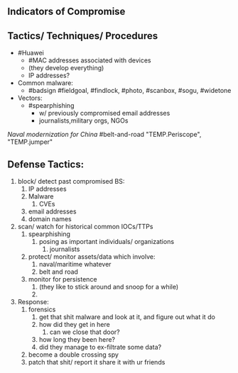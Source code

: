 
## Indicators of Compromise

## Tactics/ Techniques/ Procedures
- #Huawei
	- #MAC addresses associated with devices
	- (they develop everything)
	- IP addresses?
- Common malware:
	- #badsign #fieldgoal, #findlock, #photo, #scanbox, #sogu, #widetone
- Vectors:
	- #spearphishing
		- w/ previously compromised email addresses
		- journalists,military orgs, NGOs


*Naval modernization for China*
#belt-and-road
"TEMP.Periscope", "TEMP.jumper"

## Defense Tactics:
1. block/ detect past compromised BS:
	1. IP addresses
	2. Malware
		1. CVEs
	3. email addresses
	4. domain names
2. scan/ watch for historical common IOCs/TTPs
	1. spearphishing
		1. posing as important individuals/ organizations
			1. journalists
	2. protect/ monitor assets/data which involve:
		1. naval/maritime whatever
		2. belt and road
	3. monitor for persistence
		1. (they like to stick around and snoop for a while)
		2. 
3. Response:
	1. forensics
		1. get that shit malware and look at it, and figure out what it do
		2. how did they get in here
			1. can we close that door?
		3. how long they been here?
		4. did they manage to ex-filtrate some data?
	2. become a double crossing spy
	3. patch that shit/ report it share it with ur friends